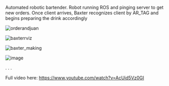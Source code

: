 Automated robotic bartender. Robot running ROS and pinging server to get new orders. 
Once client arrives, Baxter recognizes client by AR_TAG and begins preparing the drink accordingly 

![orderandjuan](https://user-images.githubusercontent.com/14130139/40274152-8a30e392-5b84-11e8-87ba-de3489cb8b5e.png)


![baxterrviz](https://user-images.githubusercontent.com/14130139/40274116-de2d6700-5b83-11e8-91f9-2581e90d2969.jpg)



![baxter_making](https://user-images.githubusercontent.com/14130139/40274155-a546e424-5b84-11e8-9d29-c6e20d986464.png)


![image](https://user-images.githubusercontent.com/14130139/40274169-f759b228-5b84-11e8-8fd1-89bfebd64c54.png)

. 
. 
. 

Full video here: 
https://www.youtube.com/watch?v=AcUid5Vz0GI

